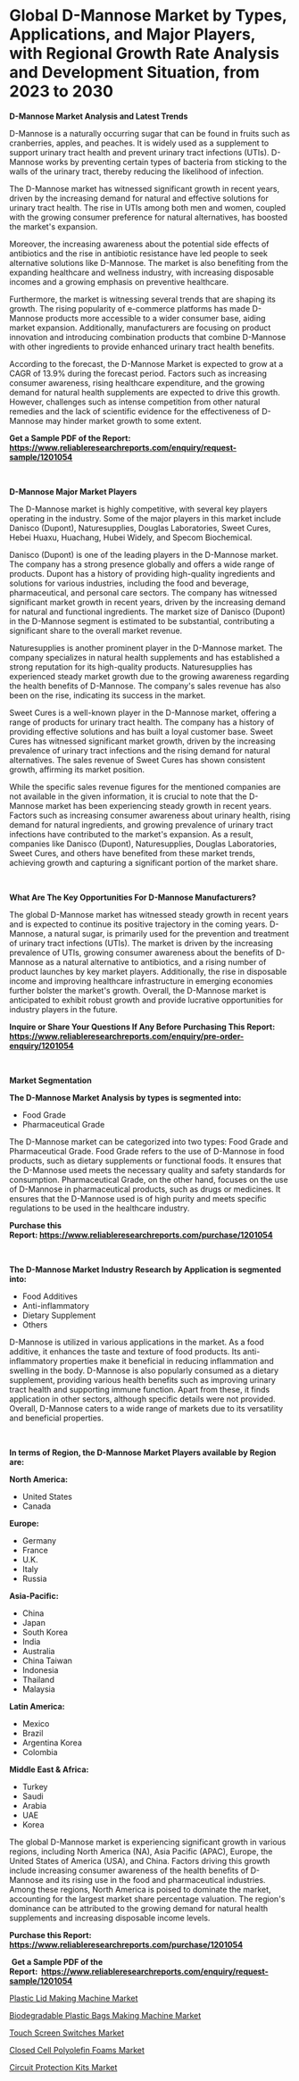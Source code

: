 <p><h1>Global D-Mannose Market by Types, Applications, and Major Players, with Regional Growth Rate Analysis and Development Situation, from 2023 to 2030</h1></p><p><strong>D-Mannose Market Analysis and Latest Trends</strong></p>
<p><p>D-Mannose is a naturally occurring sugar that can be found in fruits such as cranberries, apples, and peaches. It is widely used as a supplement to support urinary tract health and prevent urinary tract infections (UTIs). D-Mannose works by preventing certain types of bacteria from sticking to the walls of the urinary tract, thereby reducing the likelihood of infection.</p><p>The D-Mannose market has witnessed significant growth in recent years, driven by the increasing demand for natural and effective solutions for urinary tract health. The rise in UTIs among both men and women, coupled with the growing consumer preference for natural alternatives, has boosted the market's expansion.</p><p>Moreover, the increasing awareness about the potential side effects of antibiotics and the rise in antibiotic resistance have led people to seek alternative solutions like D-Mannose. The market is also benefiting from the expanding healthcare and wellness industry, with increasing disposable incomes and a growing emphasis on preventive healthcare.</p><p>Furthermore, the market is witnessing several trends that are shaping its growth. The rising popularity of e-commerce platforms has made D-Mannose products more accessible to a wider consumer base, aiding market expansion. Additionally, manufacturers are focusing on product innovation and introducing combination products that combine D-Mannose with other ingredients to provide enhanced urinary tract health benefits.</p><p>According to the forecast, the D-Mannose Market is expected to grow at a CAGR of 13.9% during the forecast period. Factors such as increasing consumer awareness, rising healthcare expenditure, and the growing demand for natural health supplements are expected to drive this growth. However, challenges such as intense competition from other natural remedies and the lack of scientific evidence for the effectiveness of D-Mannose may hinder market growth to some extent.</p></p>
<p><strong>Get a Sample PDF of the Report:&nbsp; <a href="https://www.reliableresearchreports.com/enquiry/request-sample/1201054">https://www.reliableresearchreports.com/enquiry/request-sample/1201054</a></strong></p>
<p>&nbsp;</p>
<p><strong>D-Mannose Major Market Players</strong></p>
<p><p>The D-Mannose market is highly competitive, with several key players operating in the industry. Some of the major players in this market include Danisco (Dupont), Naturesupplies, Douglas Laboratories, Sweet Cures, Hebei Huaxu, Huachang, Hubei Widely, and Specom Biochemical.</p><p>Danisco (Dupont) is one of the leading players in the D-Mannose market. The company has a strong presence globally and offers a wide range of products. Dupont has a history of providing high-quality ingredients and solutions for various industries, including the food and beverage, pharmaceutical, and personal care sectors. The company has witnessed significant market growth in recent years, driven by the increasing demand for natural and functional ingredients. The market size of Danisco (Dupont) in the D-Mannose segment is estimated to be substantial, contributing a significant share to the overall market revenue.</p><p>Naturesupplies is another prominent player in the D-Mannose market. The company specializes in natural health supplements and has established a strong reputation for its high-quality products. Naturesupplies has experienced steady market growth due to the growing awareness regarding the health benefits of D-Mannose. The company's sales revenue has also been on the rise, indicating its success in the market.</p><p>Sweet Cures is a well-known player in the D-Mannose market, offering a range of products for urinary tract health. The company has a history of providing effective solutions and has built a loyal customer base. Sweet Cures has witnessed significant market growth, driven by the increasing prevalence of urinary tract infections and the rising demand for natural alternatives. The sales revenue of Sweet Cures has shown consistent growth, affirming its market position.</p><p>While the specific sales revenue figures for the mentioned companies are not available in the given information, it is crucial to note that the D-Mannose market has been experiencing steady growth in recent years. Factors such as increasing consumer awareness about urinary health, rising demand for natural ingredients, and growing prevalence of urinary tract infections have contributed to the market's expansion. As a result, companies like Danisco (Dupont), Naturesupplies, Douglas Laboratories, Sweet Cures, and others have benefited from these market trends, achieving growth and capturing a significant portion of the market share.</p></p>
<p>&nbsp;</p>
<p><strong>What Are The Key Opportunities For D-Mannose Manufacturers?</strong></p>
<p><p>The global D-Mannose market has witnessed steady growth in recent years and is expected to continue its positive trajectory in the coming years. D-Mannose, a natural sugar, is primarily used for the prevention and treatment of urinary tract infections (UTIs). The market is driven by the increasing prevalence of UTIs, growing consumer awareness about the benefits of D-Mannose as a natural alternative to antibiotics, and a rising number of product launches by key market players. Additionally, the rise in disposable income and improving healthcare infrastructure in emerging economies further bolster the market's growth. Overall, the D-Mannose market is anticipated to exhibit robust growth and provide lucrative opportunities for industry players in the future.</p></p>
<p><strong>Inquire or Share Your Questions If Any Before Purchasing This Report: <a href="https://www.reliableresearchreports.com/enquiry/pre-order-enquiry/1201054">https://www.reliableresearchreports.com/enquiry/pre-order-enquiry/1201054</a></strong></p>
<p>&nbsp;</p>
<p><strong>Market Segmentation</strong></p>
<p><strong>The D-Mannose Market Analysis by types is segmented into:</strong></p>
<p><ul><li>Food Grade</li><li>Pharmaceutical Grade</li></ul></p>
<p><p>The D-Mannose market can be categorized into two types: Food Grade and Pharmaceutical Grade. Food Grade refers to the use of D-Mannose in food products, such as dietary supplements or functional foods. It ensures that the D-Mannose used meets the necessary quality and safety standards for consumption. Pharmaceutical Grade, on the other hand, focuses on the use of D-Mannose in pharmaceutical products, such as drugs or medicines. It ensures that the D-Mannose used is of high purity and meets specific regulations to be used in the healthcare industry.</p></p>
<p><strong>Purchase this Report:&nbsp;<a href="https://www.reliableresearchreports.com/purchase/1201054">https://www.reliableresearchreports.com/purchase/1201054</a></strong></p>
<p>&nbsp;</p>
<p><strong>The D-Mannose Market Industry Research by Application is segmented into:</strong></p>
<p><ul><li>Food Additives</li><li>Anti-inflammatory</li><li>Dietary Supplement</li><li>Others</li></ul></p>
<p><p>D-Mannose is utilized in various applications in the market. As a food additive, it enhances the taste and texture of food products. Its anti-inflammatory properties make it beneficial in reducing inflammation and swelling in the body. D-Mannose is also popularly consumed as a dietary supplement, providing various health benefits such as improving urinary tract health and supporting immune function. Apart from these, it finds application in other sectors, although specific details were not provided. Overall, D-Mannose caters to a wide range of markets due to its versatility and beneficial properties.</p></p>
<p>&nbsp;</p>
<p><strong>In terms of Region, the D-Mannose Market Players available by Region are:</strong></p>
<p>
    <p> <strong> North America: </strong>
        <ul>
            <li>United States</li>
            <li>Canada</li>
        </ul>
        </p> 
    <p> <strong> Europe: </strong>
        <ul>
            <li>Germany</li>
            <li>France</li>
            <li>U.K.</li>
            <li>Italy</li>
            <li>Russia</li>
        </ul>
        </p> 
    <p> <strong> Asia-Pacific: </strong>
        <ul>
            <li>China</li>
            <li>Japan</li>
            <li>South Korea</li>
            <li>India</li>
            <li>Australia</li>
            <li>China Taiwan</li>
            <li>Indonesia</li>
            <li>Thailand</li>
            <li>Malaysia</li>
        </ul>
        </p> 
    <p> <strong> Latin America: </strong>
        <ul>
            <li>Mexico</li>
            <li>Brazil</li>
            <li>Argentina Korea</li>
            <li>Colombia</li>
        </ul>
        </p> 
    <p> <strong> Middle East & Africa: </strong>
        <ul>
            <li>Turkey</li>
            <li>Saudi</li>
            <li>Arabia</li>
            <li>UAE</li>
            <li>Korea</li>
        </ul>
    </p>
    </p>
<p><p>The global D-Mannose market is experiencing significant growth in various regions, including North America (NA), Asia Pacific (APAC), Europe, the United States of America (USA), and China. Factors driving this growth include increasing consumer awareness of the health benefits of D-Mannose and its rising use in the food and pharmaceutical industries. Among these regions, North America is poised to dominate the market, accounting for the largest market share percentage valuation. The region's dominance can be attributed to the growing demand for natural health supplements and increasing disposable income levels.</p></p>
<p><strong>Purchase this Report: <a href="https://www.reliableresearchreports.com/purchase/1201054">https://www.reliableresearchreports.com/purchase/1201054</a></strong></p>
<p>&nbsp;<strong>Get a Sample PDF of the Report:&nbsp;&nbsp;<a href="https://www.reliableresearchreports.com/enquiry/request-sample/1201054">https://www.reliableresearchreports.com/enquiry/request-sample/1201054</a></strong></p>
<p><strong></strong></p>
<p><p><a href="https://medium.com/@dylangilbert65/plastic-lid-making-machine-market-size-growth-forecast-2023-2030-64bb64433bb9">Plastic Lid Making Machine Market</a></p><p><a href="https://medium.com/@randyrose31/biodegradable-plastic-bags-making-machine-market-size-growth-forecast-2023-2030-7538159017f2">Biodegradable Plastic Bags Making Machine Market</a></p><p><a href="https://www.linkedin.com/pulse/touch-screen-switches-market-size-share-amp-trends-analysis-mqqwe/">Touch Screen Switches Market</a></p><p><a href="https://www.linkedin.com/pulse/closed-cell-polyolefin-foams-market-size-share-global-analysis-mmxke/">Closed Cell Polyolefin Foams Market</a></p><p><a href="https://www.linkedin.com/pulse/decoding-circuit-protection-kits-market-deep-dive-latest-trends-jn52e/">Circuit Protection Kits Market</a></p></p>